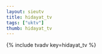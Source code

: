 ```yaml
--- 
layout: sieutv
title: hidayat_tv
tags: ["uktv"]
thumb: hidayat_tv
---
```

{% include tvadv key=hidayat_tv %}
